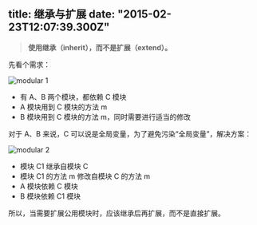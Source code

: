 title: 继承与扩展
date: "2015-02-23T12:07:39.300Z"
---

> **使用继承（inherit），而不是扩展（extend）。**

先看个需求：

![modular 1](/img/posts/modular-1.png)

- 有 A、B 两个模块，都依赖 C 模块
- A 模块用到 C 模块的方法 m
- B 模块用到 C 模块的方法 m，同时需要进行适当的修改

对于 A、B 来说，C 可以说是全局变量，为了避免污染“全局变量”，解决方案：

![modular 2](/img/posts/modular-2.png)

- 模块 C1 继承自模块 C
- 模块 C1 的方法 m 修改自模块 C 的方法 m
- A 模块依赖 C 模块
- B 模块依赖 C1 模块

所以，当需要扩展公用模块时，应该继承后再扩展，而不是直接扩展。
